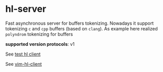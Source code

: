 # hl-server

Fast asynchronous server for buffers tokenizing.
Nowadays it support tokenizing `c` and `cpp` buffers (based on `clang`).
As example here realized `polyndrom` tokenizing for buffers

__supported version protocols__: v1

See [test hl client](test/simple_hl_client)

See [vim-hl-client](https://github.com/andrejlevkovitch/vim-hl-client)

